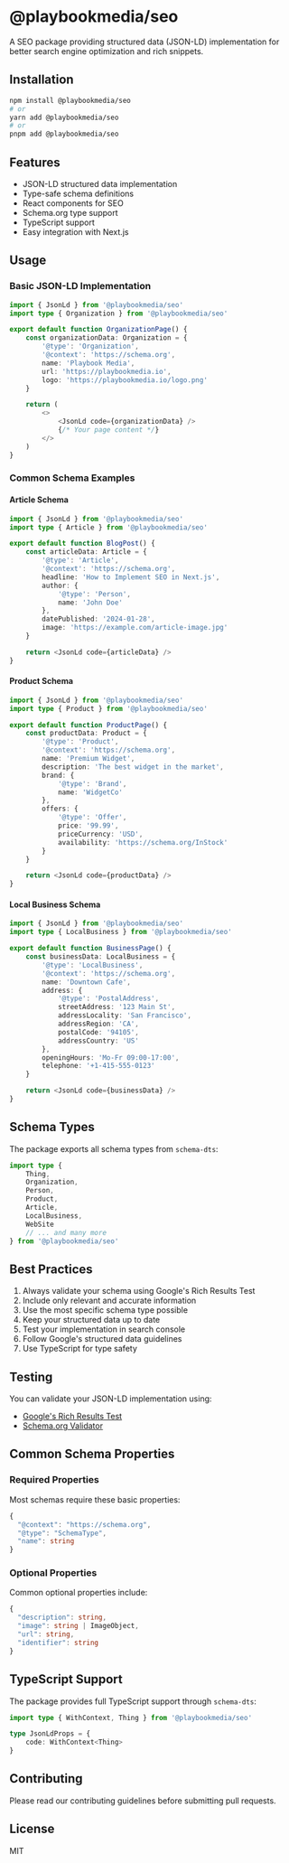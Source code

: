# @playbookmedia/seo

A SEO package providing structured data (JSON-LD) implementation for better search engine optimization and rich snippets.

## Installation

```bash
npm install @playbookmedia/seo
# or
yarn add @playbookmedia/seo
# or
pnpm add @playbookmedia/seo
```

## Features

-   JSON-LD structured data implementation
-   Type-safe schema definitions
-   React components for SEO
-   Schema.org type support
-   TypeScript support
-   Easy integration with Next.js

## Usage

### Basic JSON-LD Implementation

```typescript
import { JsonLd } from '@playbookmedia/seo'
import type { Organization } from '@playbookmedia/seo'

export default function OrganizationPage() {
    const organizationData: Organization = {
        '@type': 'Organization',
        '@context': 'https://schema.org',
        name: 'Playbook Media',
        url: 'https://playbookmedia.io',
        logo: 'https://playbookmedia.io/logo.png'
    }

    return (
        <>
            <JsonLd code={organizationData} />
            {/* Your page content */}
        </>
    )
}
```

### Common Schema Examples

#### Article Schema

```typescript
import { JsonLd } from '@playbookmedia/seo'
import type { Article } from '@playbookmedia/seo'

export default function BlogPost() {
    const articleData: Article = {
        '@type': 'Article',
        '@context': 'https://schema.org',
        headline: 'How to Implement SEO in Next.js',
        author: {
            '@type': 'Person',
            name: 'John Doe'
        },
        datePublished: '2024-01-28',
        image: 'https://example.com/article-image.jpg'
    }

    return <JsonLd code={articleData} />
}
```

#### Product Schema

```typescript
import { JsonLd } from '@playbookmedia/seo'
import type { Product } from '@playbookmedia/seo'

export default function ProductPage() {
    const productData: Product = {
        '@type': 'Product',
        '@context': 'https://schema.org',
        name: 'Premium Widget',
        description: 'The best widget in the market',
        brand: {
            '@type': 'Brand',
            name: 'WidgetCo'
        },
        offers: {
            '@type': 'Offer',
            price: '99.99',
            priceCurrency: 'USD',
            availability: 'https://schema.org/InStock'
        }
    }

    return <JsonLd code={productData} />
}
```

#### Local Business Schema

```typescript
import { JsonLd } from '@playbookmedia/seo'
import type { LocalBusiness } from '@playbookmedia/seo'

export default function BusinessPage() {
    const businessData: LocalBusiness = {
        '@type': 'LocalBusiness',
        '@context': 'https://schema.org',
        name: 'Downtown Cafe',
        address: {
            '@type': 'PostalAddress',
            streetAddress: '123 Main St',
            addressLocality: 'San Francisco',
            addressRegion: 'CA',
            postalCode: '94105',
            addressCountry: 'US'
        },
        openingHours: 'Mo-Fr 09:00-17:00',
        telephone: '+1-415-555-0123'
    }

    return <JsonLd code={businessData} />
}
```

## Schema Types

The package exports all schema types from `schema-dts`:

```typescript
import type {
    Thing,
    Organization,
    Person,
    Product,
    Article,
    LocalBusiness,
    WebSite
    // ... and many more
} from '@playbookmedia/seo'
```

## Best Practices

1. Always validate your schema using Google's Rich Results Test
2. Include only relevant and accurate information
3. Use the most specific schema type possible
4. Keep your structured data up to date
5. Test your implementation in search console
6. Follow Google's structured data guidelines
7. Use TypeScript for type safety

## Testing

You can validate your JSON-LD implementation using:

-   [Google's Rich Results Test](https://search.google.com/test/rich-results)
-   [Schema.org Validator](https://validator.schema.org/)

## Common Schema Properties

### Required Properties

Most schemas require these basic properties:

```typescript
{
  "@context": "https://schema.org",
  "@type": "SchemaType",
  "name": string
}
```

### Optional Properties

Common optional properties include:

```typescript
{
  "description": string,
  "image": string | ImageObject,
  "url": string,
  "identifier": string
}
```

## TypeScript Support

The package provides full TypeScript support through `schema-dts`:

```typescript
import type { WithContext, Thing } from '@playbookmedia/seo'

type JsonLdProps = {
    code: WithContext<Thing>
}
```

## Contributing

Please read our contributing guidelines before submitting pull requests.

## License

MIT
